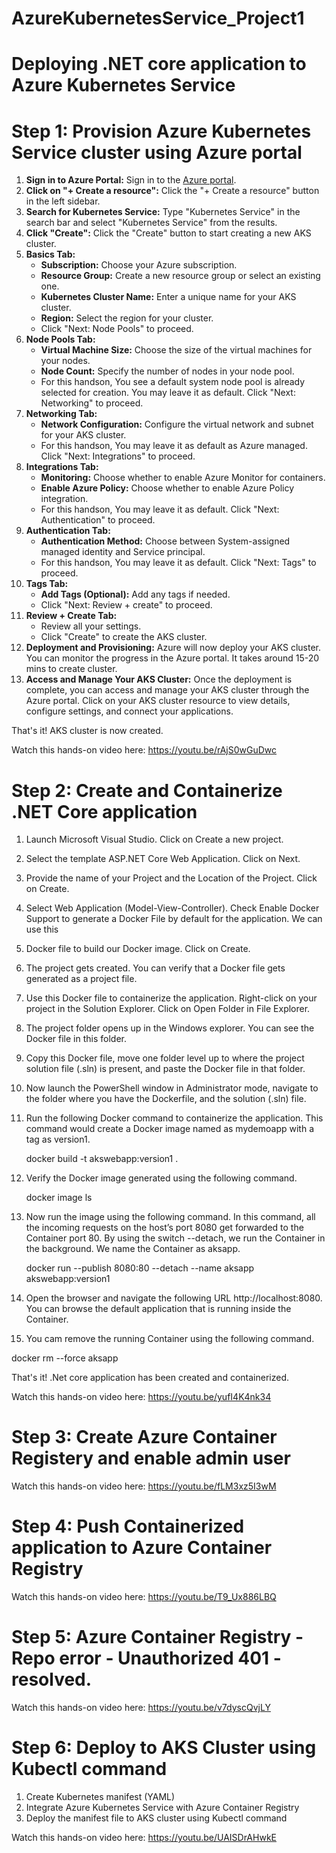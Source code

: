 # AzureKubernetesService_Project1

# Deploying .NET core application to Azure Kubernetes Service

# Step 1: Provision Azure Kubernetes Service cluster using Azure portal

1. **Sign in to Azure Portal:**
   Sign in to the [Azure portal](https://portal.azure.com/).
2. **Click on "+ Create a resource":**
   Click the "+ Create a resource" button in the left sidebar.
3. **Search for Kubernetes Service:**
   Type "Kubernetes Service" in the search bar and select "Kubernetes Service" from the results.
4. **Click "Create":**
   Click the "Create" button to start creating a new AKS cluster.
5. **Basics Tab:**
   - **Subscription:** Choose your Azure subscription.
   - **Resource Group:** Create a new resource group or select an existing one.
   - **Kubernetes Cluster Name:** Enter a unique name for your AKS cluster.
   - **Region:** Select the region for your cluster.
   - Click "Next: Node Pools" to proceed.
6. **Node Pools Tab:**
   - **Virtual Machine Size:** Choose the size of the virtual machines for your nodes.
   - **Node Count:** Specify the number of nodes in your node pool.
   - For this handson, You see a default system node pool is already selected for creation. You may leave it as default. Click "Next: Networking" to proceed.
7. **Networking Tab:**
   - **Network Configuration:** Configure the virtual network and subnet for your AKS cluster.
   - For this handson, You may leave it as default as Azure managed. Click "Next: Integrations" to proceed.
8. **Integrations Tab:**
   - **Monitoring:** Choose whether to enable Azure Monitor for containers.
   - **Enable Azure Policy:** Choose whether to enable Azure Policy integration.
   - For this handson, You may leave it as default. Click "Next: Authentication" to proceed.
9. **Authentication Tab:**
   - **Authentication Method:** Choose between System-assigned managed identity and Service principal.
   - For this handson, You may leave it as default. Click "Next: Tags" to proceed.
10. **Tags Tab:**
    - **Add Tags (Optional):** Add any tags if needed.
    - Click "Next: Review + create" to proceed.
11. **Review + Create Tab:**
    - Review all your settings.
    - Click "Create" to create the AKS cluster.
12. **Deployment and Provisioning:**
    Azure will now deploy your AKS cluster. You can monitor the progress in the Azure portal. It takes around 15-20 mins to create cluster.
13. **Access and Manage Your AKS Cluster:**
    Once the deployment is complete, you can access and manage your AKS cluster through the Azure portal. Click on your AKS cluster resource to view details, configure settings, and connect your applications.

That's it! AKS cluster is now created.

Watch this hands-on video here: https://youtu.be/rAjS0wGuDwc

# Step 2: Create and Containerize .NET Core application

1. Launch Microsoft Visual Studio. Click on Create a new project.
2. Select the template ASP.NET Core Web Application. Click on Next.
3. Provide the name of your Project and the Location of the Project. Click on Create.
4. Select Web Application (Model-View-Controller). Check Enable Docker Support to generate a Docker File by default for the application. We can use this 
5. Docker file to build our Docker image. Click on Create.
6. The project gets created. You can verify that a Docker file gets generated as a project file.
7. Use this Docker file to containerize the application. Right-click on your project in the Solution Explorer. Click on Open Folder in File Explorer.
8. The project folder opens up in the Windows explorer. You can see the Docker file in this folder.
9. Copy this Docker file, move one folder level up to where the project solution file (.sln) is present, and paste the Docker file in that folder.
10. Now launch the PowerShell window in Administrator mode, navigate to the folder where you have the Dockerfile, and the solution (.sln) file.
11. Run the following Docker command to containerize the application. This command would create a Docker image named as mydemoapp with a tag as version1.

    docker build -t akswebapp:version1 .

12. Verify the Docker image generated using the following command.

    docker image ls

13. Now run the image using the following command. In this command, all the incoming requests on the host’s port 8080 get forwarded to the Container port 80. By using the switch --detach, we run the Container in the background. We name the Container as aksapp.

    docker run --publish 8080:80 --detach --name aksapp akswebapp:version1 

14. Open the browser and navigate the following URL http://localhost:8080. You can browse the default application that is running inside the Container.
15. You cam remove the running Container using the following command. 

   docker rm --force aksapp

That's it! .Net core application has been created and containerized.

Watch this hands-on video here: https://youtu.be/yufI4K4nk34

# Step 3: Create Azure Container Registery and enable admin user

Watch this hands-on video here: https://youtu.be/fLM3xz5I3wM

# Step 4: Push Containerized application to Azure Container Registry

Watch this hands-on video here: https://youtu.be/T9_Ux886LBQ

# Step 5: Azure Container Registry - Repo error - Unauthorized 401 - resolved.

Watch this hands-on video here: https://youtu.be/v7dyscQvjLY

# Step 6: Deploy to AKS Cluster using Kubectl command

1. Create Kubernetes manifest (YAML)
2. Integrate Azure Kubernetes Service with Azure Container Registry
3. Deploy the manifest file to AKS cluster using Kubectl command
   
Watch this hands-on video here: https://youtu.be/UAISDrAHwkE


